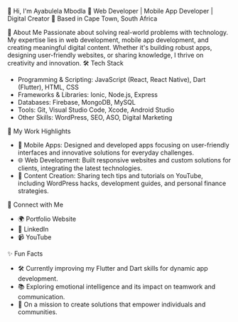 👋 Hi, I'm Ayabulela Mbodla
🎯 Web Developer | Mobile App Developer | Digital Creator 📍 Based in Cape Town, South Africa

🚀 About Me
Passionate about solving real-world problems with technology. My expertise lies in web development, mobile app development, and creating meaningful digital content. Whether it's building robust apps, designing user-friendly websites, or sharing knowledge, I thrive on creativity and innovation.
🛠️ Tech Stack
* Programming & Scripting: JavaScript (React, React Native), Dart (Flutter), HTML, CSS
* Frameworks & Libraries: Ionic, Node.js, Express
* Databases: Firebase, MongoDB, MySQL
* Tools: Git, Visual Studio Code, Xcode, Android Studio
* Other Skills: WordPress, SEO, ASO, Digital Marketing

🌟 My Work Highlights
* 📱 Mobile Apps: Designed and developed apps focusing on user-friendly interfaces and innovative solutions for everyday challenges.
* 🌐 Web Development: Built responsive websites and custom solutions for clients, integrating the latest technologies.
* 🎥 Content Creation: Sharing tech tips and tutorials on YouTube, including WordPress hacks, development guides, and personal finance strategies.

💬 Connect with Me
* 🌍 Portfolio Website
* 💼 LinkedIn
* 📹 YouTube

✨ Fun Facts
* 🛠️ Currently improving my Flutter and Dart skills for dynamic app development.
* 📚 Exploring emotional intelligence and its impact on teamwork and communication.
* 🎯 On a mission to create solutions that empower individuals and communities.

